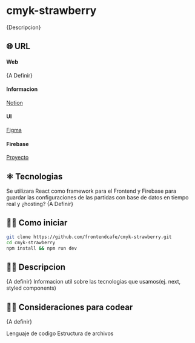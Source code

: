 # cmyk-strawberry
{Descripcion}

## 🌐 URL
 #### Web
{A Definir}
 #### Informacion
 [Notion](https://maxicris.notion.site/maxicris/Tutti-Frutti-CMYK-4-0-2b0647c591be406d859bed2c63d74531)
 #### UI
 [Figma](https://www.figma.com/file/FB4cduz9ZvdRrFHuyBVs3N/%C2%B0-Tutti-Frutti-%7C-CMYK-4.0?node-id=1%3A3)
 #### Firebase
 [Proyecto](https://console.firebase.google.com/u/0/project/cmyk-strawberry/overview?hl=es)
 
## ⚛️ Tecnologias
Se utilizara React como framework para el Frontend y Firebase para guardar las configuraciones de las partidas con base de datos en tiempo real y ¿hosting?
{A Definir}

## 👨‍💻 Como iniciar
```bash
git clone https://github.com/frontendcafe/cmyk-strawberry.git
cd cmyk-strawberry
npm install && npm run dev
```

## 👩‍💻 Descripcion 
{A definir}
Informacion util sobre las tecnologias que usamos(ej. next, styled components)

## 👩‍💻 Consideraciones para codear
{A definir}

Lenguaje de codigo
Estructura de archivos
